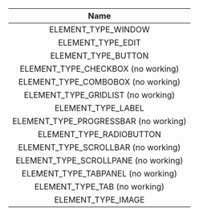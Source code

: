 |  Name |
|:-----------:|
| ELEMENT_TYPE_WINDOW |
| ELEMENT_TYPE_EDIT |
| ELEMENT_TYPE_BUTTON |
| ELEMENT_TYPE_CHECKBOX (no working) |
| ELEMENT_TYPE_COMBOBOX (no working) |
| ELEMENT_TYPE_GRIDLIST (no working) |
| ELEMENT_TYPE_LABEL |
| ELEMENT_TYPE_PROGRESSBAR (no working) |
| ELEMENT_TYPE_RADIOBUTTON |
| ELEMENT_TYPE_SCROLLBAR (no working) |
| ELEMENT_TYPE_SCROLLPANE (no working) |
| ELEMENT_TYPE_TABPANEL (no working) |
| ELEMENT_TYPE_TAB (no working) |
| ELEMENT_TYPE_IMAGE |